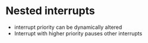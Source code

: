 # Nested interrupts

 - interrupt priority can be dynamically altered
 - Interrupt with higher priority pauses other interrupts